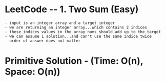 # LeetCode -- 1. Two Sum (Easy)

    - input is an integer array and a target integer
    - we are returning an integer array...which contains 2 indices
    - these indices values in the array nums should add up to the target
    - we can assume 1 solution...and can't use the same indice twice
    - order of answer does not matter



# Primitive Solution - (Time: O(n), Space: O(n))














